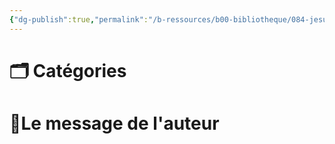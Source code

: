 ```yaml
---
{"dg-publish":true,"permalink":"/b-ressources/b00-bibliotheque/084-jesus-et-les-jeunes-billy-graham/","title":"Jésus et les jeunes...","tags":["📓Book"],"noteIcon":""}
---
```



# 🗂 Catégories 


# 📍Le message de l'auteur